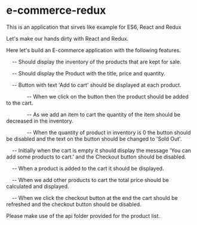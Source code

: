 # e-commerce-redux
This is an application that sirves like example for ES6, React and Redux

Let's make our hands dirty with React and Redux.



Here let's build an E-commerce application with the following features.



    -- Should display the inventory of the products that are kept for sale.



    -- Should display the Product with the title, price and quantity.



    -- Button with text 'Add to cart' should be displayed at each product.



              -- When we click on the button then the product should be added to the cart.

              -- As we add an item to cart the quantity of the item should be decreased in the inventory. 

              -- When the quantity of product in inventory is 0 the button should be disabled and the text on the button                  should be changed to 'Sold Out'.



    -- Initially when the cart is empty it should display the message 'You can add some products to cart.' and the              Checkout button should be disabled.



    -- When a product is added to the cart it should be displayed.



    -- When we add other products to cart the total price should be calculated and displayed.



    -- When we click the checkout button at the end the cart should be refreshed and the checkout button should be              disabled. 



Please make use of the api folder provided for the product list.
